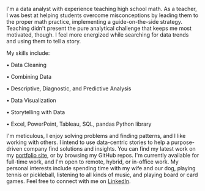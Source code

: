 I'm a data analyst with experience teaching high school math. 
As a teacher, I was best at helping students overcome misconceptions by leading them to the proper math practice, implementing a guide-on-the-side strategy. 
Teaching didn't present the pure analytical challenge that keeps me most motivated, though. 
I feel more energized while searching for data trends and using them to tell a story.


My skills include:

•	Data Cleaning

•	Combining Data

•	Descriptive, Diagnostic, and Predictive Analysis

•	Data Visualization

•	Storytelling with Data

•	Excel, PowerPoint, Tableau, SQL, pandas Python library


I'm meticulous, I enjoy solving problems and finding patterns, and I like working with others.
I intend to use data-centric stories to help a purpose-driven company find solutions and insights.
You can find my latest work on my [portfolio site](https://nlogandata.wordpress.com/projects/), or by browsing my GitHub repos.
I'm currently available for full-time work, and I'm open to remote, hybrid, or in-office work.
My personal interests include spending time with my wife and our dog, playing tennis or pickleball, listening to all kinds of music, and playing board or card games.
Feel free to connect with me on [LinkedIn](https://www.linkedin.com/in/nlogan-data/).
